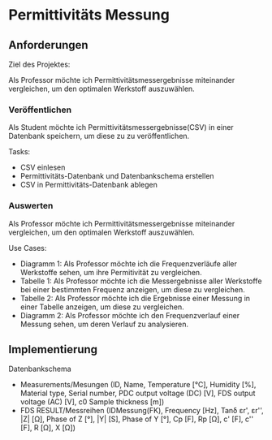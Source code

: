 # Permittivitäts Messung

## Anforderungen

Ziel des Projektes:

Als Professor möchte ich Permittivitätsmessergebnisse miteinander vergleichen, um den optimalen Werkstoff auszuwählen.

### Veröffentlichen
Als Student möchte ich Permittivitätsmessergebnisse(CSV) in einer Datenbank speichern, um diese zu zu veröffentlichen.

Tasks:
* CSV einlesen
* Permittivitäts-Datenbank und Datenbankschema erstellen
* CSV in Permittivitäts-Datenbank ablegen

### Auswerten
Als Professor möchte ich Permittivitätsmessergebnisse miteinander vergleichen, um den optimalen Werkstoff auszuwählen.

Use Cases:
* Diagramm 1: Als Professor möchte ich die Frequenzverläufe aller Werkstoffe sehen, um ihre Permitivität zu vergleichen.
* Tabelle 1: Als Professor möchte ich die Messergebnisse aller Werkstoffe bei einer bestimmten Frequenz anzeigen, um diese zu vergleichen.
* Tabelle 2: Als Professor möchte ich die Ergebnisse einer Messung in einer Tabelle anzeigen, um diese zu vergleichen.
* Diagramm 2: Als Professor möchte ich den Frequenzverlauf einer Messung sehen, um deren Verlauf zu analysieren.

## Implementierung

Datenbankschema
* Measurements/Mesungen (ID, Name,	Temperature [°C],	Humidity [%],	Material type,	Serial number, PDC output voltage (DC) [V],	FDS output voltage (AC) [V],	c0	Sample thickness [m])
* FDS RESULT/Messreihen (IDMessung(FK),	Frequency [Hz],	Tanδ	εr',	εr'',	|Z| [Ω],	Phase of Z [°],	|Y| [S],	Phase of Y [°],	Cp [F],	Rp [Ω],	c' [F],	c'' [F],	R [Ω],	X [Ω])
